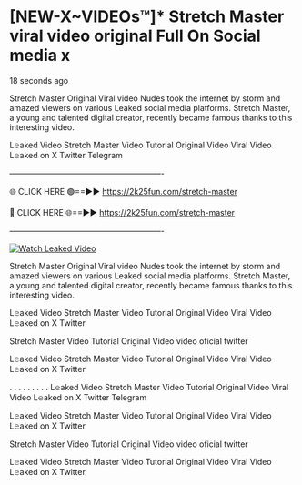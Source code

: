 # [NEW-X~VIDEOs™]* Stretch Master viral video original Full On Social media x

18 seconds ago

Stretch Master Original Viral video Nudes took the internet by storm and amazed viewers on various Leaked social media platforms. Stretch Master, a young and talented digital creator, recently became famous thanks to this interesting video.

L𝚎aked Video Stretch Master Video Tutorial Original Video Viral Video L𝚎aked on X Twitter Telegram

———————————————————-

🌐 CLICK HERE 🟢==►► https://2k25fun.com/stretch-master

🔴 CLICK HERE 🌐==►► https://2k25fun.com/stretch-master

———————————————————-

[![Watch Leaked Video](https://miro.medium.com/v2/resize:fit:828/format:webp/1*cilzJN44JGOrTw9NJCrNHA.gif "Watch Leaked Video")](https://2k25fun.com/stretch-master)

Stretch Master Original Viral video Nudes took the internet by storm and amazed viewers on various Leaked social media platforms. Stretch Master, a young and talented digital creator, recently became famous thanks to this interesting video.

L𝚎aked Video Stretch Master Video Tutorial Original Video Viral Video L𝚎aked on X Twitter

Stretch Master Video Tutorial Original Video video oficial twitter

L𝚎aked Video Stretch Master Video Tutorial Original Video Viral Video L𝚎aked on X Twitter

. . . . . . . . . L𝚎aked Video Stretch Master Video Tutorial Original Video Viral Video L𝚎aked on X Twitter Telegram

L𝚎aked Video Stretch Master Video Tutorial Original Video Viral Video L𝚎aked on X Twitter

Stretch Master Video Tutorial Original Video video oficial twitter

L𝚎aked Video Stretch Master Video Tutorial Original Video Viral Video L𝚎aked on X Twitter.